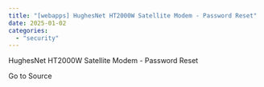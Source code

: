 ```yaml
---
title: "[webapps] HughesNet HT2000W Satellite Modem - Password Reset"
date: 2025-01-02
categories: 
  - "security"
---
```


HughesNet HT2000W Satellite Modem - Password Reset

Go to Source
